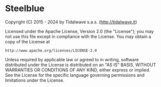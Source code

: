 Steelblue
=========

Copyright (C) 2015 - 2024 by Tidalwave s.a.s. (http://tidalwave.it)

Licensed under the Apache License, Version 2.0 (the "License"); 
you may not use this file except in compliance with the License. 
You may obtain a copy of the License at 

    http://www.apache.org/licenses/LICENSE-2.0 

Unless required by applicable law or agreed to in writing, software 
distributed under the License is distributed on an "AS IS" BASIS, 
WITHOUT WARRANTIES OR CONDITIONS OF ANY KIND, either express or implied. 
See the License for the specific language governing permissions and 
limitations under the License. 
